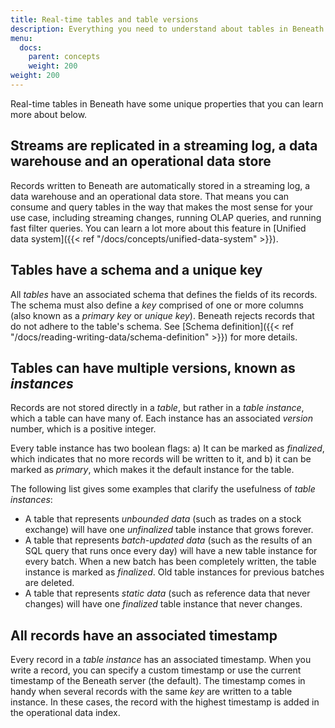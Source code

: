 ```yaml
---
title: Real-time tables and table versions
description: Everything you need to understand about tables in Beneath
menu:
  docs:
    parent: concepts
    weight: 200
weight: 200
---
```


Real-time tables in Beneath have some unique properties that you can learn more about below.

## Streams are replicated in a streaming log, a data warehouse and an operational data store

Records written to Beneath are automatically stored in a streaming log, a data warehouse and an operational data store. That means you can consume and query tables in the way that makes the most sense for your use case, including streaming changes, running OLAP queries, and running fast filter queries. You can learn a lot more about this feature in [Unified data system]({{< ref "/docs/concepts/unified-data-system" >}}).

## Tables have a schema and a unique key

All _tables_ have an associated schema that defines the fields of its records. The schema must also define a _key_ comprised of one or more columns (also known as a _primary key_ or _unique key_). Beneath rejects records that do not adhere to the table's schema. See [Schema definition]({{< ref "/docs/reading-writing-data/schema-definition" >}}) for more details.

## Tables can have multiple versions, known as _instances_

Records are not stored directly in a _table_, but rather in a _table instance_, which a table can have many of. Each instance has an associated _version_ number, which is a positive integer.

Every table instance has two boolean flags: a) It can be marked as _finalized_, which indicates that no more records will be written to it, and b) it can be marked as _primary_, which makes it the default instance for the table.

The following list gives some examples that clarify the usefulness of _table instances_:

- A table that represents _unbounded data_ (such as trades on a stock exchange) will have one _unfinalized_ table instance that grows forever.
- A table that represents _batch-updated data_ (such as the results of an SQL query that runs once every day) will have a new table instance for every batch. When a new batch has been completely written, the table instance is marked as _finalized_. Old table instances for previous batches are deleted.
- A table that represents _static data_ (such as reference data that never changes) will have one _finalized_ table instance that never changes.

## All records have an associated timestamp

Every record in a _table instance_ has an associated timestamp. When you write a record, you can specify a custom timestamp or use the current timestamp of the Beneath server (the default). The timestamp comes in handy when several records with the same _key_ are written to a table instance. In these cases, the record with the highest timestamp is added in the operational data index.
